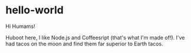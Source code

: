 # hello-world

Hi Humams!

Huboot here, I like Node.js and Coffeesript (that's what I'm made of!).
I've had tacos on the moon and find them far superior to Earth tacos.
